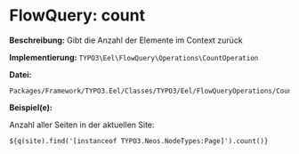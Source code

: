 # FlowQuery: count

**Beschreibung:** Gibt die Anzahl der Elemente im Context zurück

**Implementierung:** `TYPO3\Eel\FlowQuery\Operations\CountOperation`

**Datei:**
```
Packages/Framework/TYPO3.Eel/Classes/TYPO3/Eel/FlowQueryOperations/CountOperation.php
```

**Beispiel(e):**

Anzahl aller Seiten in der aktuellen Site:

```
${q(site).find('[instanceof TYPO3.Neos.NodeTypes:Page]').count()}
```
